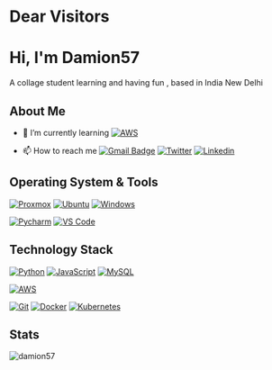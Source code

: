 # Dear Visitors

# Hi, I'm Damion57

A collage student learning and having fun , based in India New Delhi

## About Me

- 🌱 I’m currently learning [![AWS](https://img.shields.io/badge/Amazon_AWS-232F3E?style=for-the-badge&logo=amazon-aws&logoColor=white)](https://aws.amazon.com)

- 📫 How to reach me [![Gmail Badge](https://img.shields.io/badge/-gmail-c14438?style=for-the-badge&logo=Gmail&logoColor=ffffff)](mailto:sirjansingh57@gmail.com) [![Twitter](https://img.shields.io/badge/twitter-1DA1F2.svg?style=for-the-badge&logo=twitter&logoColor=ffffff)](https://twitter.com/SirjanBhasin) [![Linkedin](https://img.shields.io/badge/LinkedIn-0077B5?style=for-the-badge&logo=linkedin&logoColor=white)](https://www.linkedin.com/in/sirjan-bhasin-b4a740252/)

## Operating System & Tools

[![Proxmox](https://img.shields.io/badge/OS-Proxmox-orange)](https://www.proxmox.com/en/)
[![Ubuntu](https://img.shields.io/badge/Ubuntu-E95420?style=for-the-badge&logo=ubuntu&logoColor=whit)](https://ubuntu.com)
[![Windows](https://img.shields.io/badge/Windows-0078D6?style=for-the-badge&logo=windows&logoColor=white)](https://www.microsoft.com/en-in/software-download/windows10)

[![Pycharm](https://img.shields.io/badge/IDE-PyCharm-yellow?style=flat-square&logo=JetBrains)](https://www.jetbrains.com/pycharm/)
[![VS Code](https://img.shields.io/badge/IDE-VSCode-%23007ACC?style=flat-square&logo=Visual-studio-code)](https://code.visualstudio.com/)

## Technology Stack

[![Python](https://img.shields.io/badge/-Python-3776AB?style=flat-square&logo=python&logoColor=ffffff)](https://www.python.org/)
[![JavaScript](https://img.shields.io/badge/-JavaScript-%23F7DF1C?style=flat-square&logo=javascript&logoColor=000000&labelColor=%23F7DF1C&color=%23FFCE5A)](https://www.javascript.com/)
[![MySQL](https://img.shields.io/badge/-MySQL-4479A1?style=flat-square&logo=MySQL&logoColor=ffffff)](https://www.mysql.com/)

[![AWS](https://img.shields.io/badge/Amazon_AWS-232F3E?style=for-the-badge&logo=amazon-aws&logoColor=white)](https://aws.amazon.com)

[![Git](https://img.shields.io/badge/-Git-%23F05032?style=flat-square&logo=git&logoColor=%23ffffff)](https://git-scm.com/)
[![Docker](https://img.shields.io/badge/-Docker-2496ED?style=flat-square&logo=docker&logoColor=ffffff)](https://www.docker.com/)
[![Kubernetes](https://img.shields.io/badge/-Kubernetes-326CE5?style=flat-square&logo=Kubernetes&logoColor=ffffff)](https://kubernetes.io/)

## Stats

<p><img src="https://github-readme-stats.vercel.app/api?username=damion57&show_icons=true&theme=dracula" alt="damion57" /></p>
